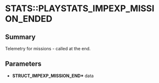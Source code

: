 # STATS::PLAYSTATS_IMPEXP_MISSION_ENDED

## Summary
Telemetry for missions - called at the end.

## Parameters
* **STRUCT_IMPEXP_MISSION_END\*** data
